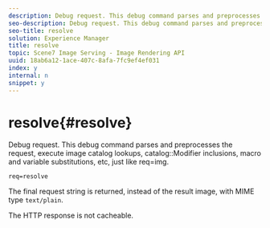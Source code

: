 ```yaml
---
description: Debug request. This debug command parses and preprocesses the request, execute image catalog lookups, catalog Modifier inclusions, macro and variable substitutions, etc, just like req=img.
seo-description: Debug request. This debug command parses and preprocesses the request, execute image catalog lookups, catalog Modifier inclusions, macro and variable substitutions, etc, just like req=img.
seo-title: resolve
solution: Experience Manager
title: resolve
topic: Scene7 Image Serving - Image Rendering API
uuid: 18ab6a12-1ace-407c-8afa-7fc9ef4ef031
index: y
internal: n
snippet: y
---
```


# resolve{#resolve}

Debug request. This debug command parses and preprocesses the request, execute image catalog lookups, catalog::Modifier inclusions, macro and variable substitutions, etc, just like req=img.

 `req=resolve`

The final request string is returned, instead of the result image, with MIME type `text/plain`.

The HTTP response is not cacheable. 
